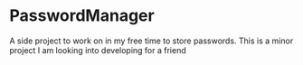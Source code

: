 # PasswordManager
A side project to work on in my free time to store passwords. This is a minor project I am looking into developing for a friend
